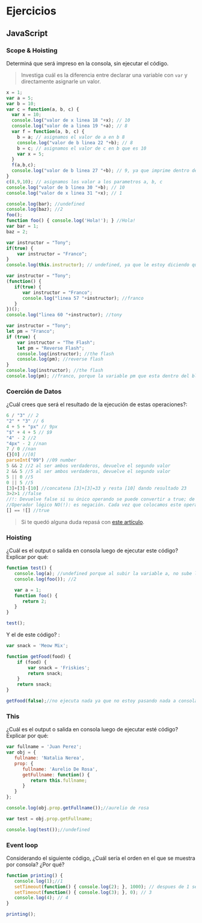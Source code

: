 
# Ejercicios

## JavaScript

### Scope & Hoisting

Determiná que será impreso en la consola, sin ejecutar el código.

> Investiga cuál es la diferencia entre declarar una variable con `var` y directamente asignarle un valor.

```javascript
x = 1; 
var a = 5; 
var b = 10;
var c = function(a, b, c) {
  var x = 10;
  console.log("valor de x linea 18 "+x); // 10
  console.log("valor de a linea 19 "+a); // 8
  var f = function(a, b, c) {
    b = a; // asignamos el valor de a en b 8
    console.log("valor de b linea 22 "+b); // 8
    b = c; // asignamos el valor de c en b que es 10
    var x = 5;
  }
  f(a,b,c);
  console.log("valor de b linea 27 "+b); // 9, ya que imprime dentro de la funcion c y no dentro de la funcion f
}
c(8,9,10); // asignamos los valor a los parametros a, b, c
console.log("valor de b linea 30 "+b); // 10
console.log("valor de x linea 31 "+x); // 1
```

```javascript
console.log(bar); //undefined
console.log(baz); //2
foo(); 
function foo() { console.log('Hola!'); } //Hola!
var bar = 1;
baz = 2;
```

```javascript
var instructor = "Tony";
if(true) {
    var instructor = "Franco";
}
console.log(this.instructor); // undefined, ya que le estoy diciendo que por encima del global, busque una variable llamada instructor, pero al no existir, su valor es undefined
```

```javascript
var instructor = "Tony";
(function() {
   if(true) {
      var instructor = "Franco";
      console.log("linea 57 "+instructor); //franco
   }
})();
console.log("linea 60 "+instructor); //tony
```

```javascript
var instructor = "Tony";
let pm = "Franco";
if (true) {
    var instructor = "The Flash";
    let pm = "Reverse Flash";
    console.log(instructor); //the flash
    console.log(pm); //reverse flash
}
console.log(instructor); //the flash
console.log(pm); //franco, porque la variable pm que esta dentro del bloque if, solo se ejecuta dentro de ese bloque, por lo tanto al imprimir fuera, toma como referencia la variable global let pm="franco";
```
### Coerción de Datos

¿Cuál crees que será el resultado de la ejecución de estas operaciones?:

```javascript
6 / "3" // 2
"2" * "3" // 6
4 + 5 + "px" // 9px
"$" + 4 + 5 // $9
"4" - 2 //2
"4px" - 2 //nan
7 / 0 //nan
{}[0] //[0]
parseInt("09") //09 number
5 && 2 //2 al ser ambos verdaderos, devuelve el segundo valor
2 && 5 //5 al ser ambos verdaderos, devuelve el segundo valor
5 || 0 //5
0 || 5 //5
[3]+[3]-[10] //concatena [3]+[3]=33 y resta [10] dando resultado 23
3>2>1 //false
//!: Devuelve false si su único operando se puede convertir a true; de lo contrario, devuelve true.
//Operador lógico NO(!): es negación. Cada vez que colocamos este operador cerca de alguna condición, cambia su valor de verdadero a falso o de lo contrario de falso a verdadero.
[] == ![] //true
```

> Si te quedó alguna duda repasá con [este artículo](http://javascript.info/tutorial/object-conversion).


### Hoisting

¿Cuál es el output o salida en consola luego de ejecutar este código? Explicar por qué:

```javascript
function test() {
   console.log(a); //undefined porque al subir la variable a, no sube la asignacion, queda var a;
   console.log(foo()); //2

   var a = 1;
   function foo() {
      return 2;
   }
}

test();
```

Y el de este código? :

```javascript
var snack = 'Meow Mix';

function getFood(food) {
    if (food) {
        var snack = 'Friskies';
        return snack;
    }
    return snack;
}

getFood(false);//no ejecuta nada ya que no estoy pasando nada a consola
```


### This

¿Cuál es el output o salida en consola luego de ejecutar esté código? Explicar por qué:

```javascript
var fullname = 'Juan Perez';
var obj = {
   fullname: 'Natalia Nerea',
   prop: {
      fullname: 'Aurelio De Rosa',
      getFullname: function() {
         return this.fullname;
      }
   }
};

console.log(obj.prop.getFullname());//aurelio de rosa

var test = obj.prop.getFullname;

console.log(test());//undefined
```

### Event loop

Considerando el siguiente código, ¿Cuál sería el orden en el que se muestra por consola? ¿Por qué?

```javascript
function printing() {
   console.log(1);//1
   setTimeout(function() { console.log(2); }, 1000); // despues de 1 segundo imprime 2
   setTimeout(function() { console.log(3); }, 0); // 3
   console.log(4); // 4
}

printing();
```
